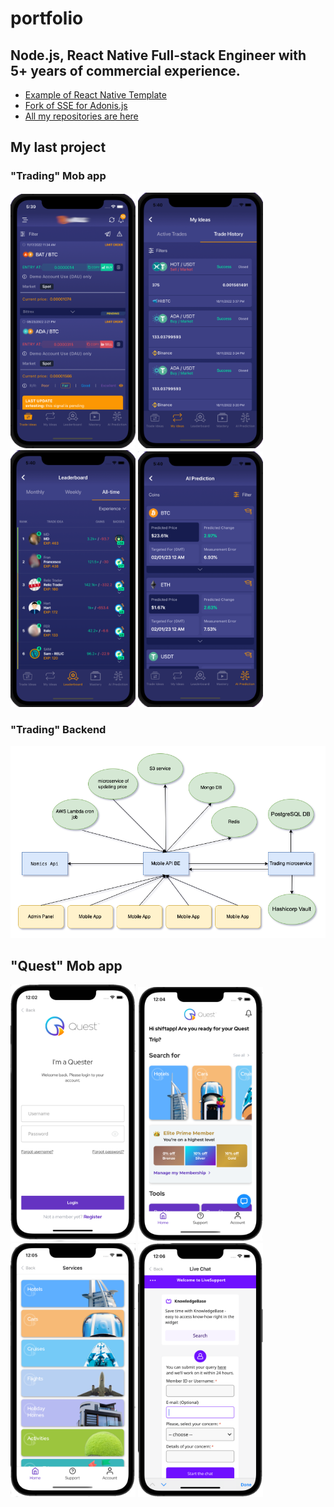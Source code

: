 # portfolio

## Node.js, React Native Full-stack Engineer with 5+ years of  commercial experience. 


 - [Example of React Native Template](https://github.com/felexey777/React-native-example)
 - [Fork of SSE for Adonis.js](https://github.com/felexey777/adonis-sse)
 - [All my repositories are here](https://github.com/felexey777?tab=repositories)
 
 ## My last project
 

 ### "Trading" Mob app
<p float="left">
  <img src="./_images/trading_app/app_1.png" alt="Trading app" style="width:200px;"/>
  <img src="./_images/trading_app/app_2.png" alt="Trading app" style="width:200px;"/>
  <img src="./_images/trading_app/app_3.png" alt="Trading app" style="width:200px;"/>
  <img src="./_images/trading_app/app_4.png" alt="Trading app" style="width:200px;"/>
</p>

 ### "Trading" Backend
<p float="left">
  <img src="./_images/trading_app/trading_BE.png" alt="Trading BE" style="width:1000px;"/>
</p>

 ## "Quest" Mob app
 
<p float="left">
  <img src="./_images/quest/quest_1.png" alt="Quest app" style="width:200px;"/>
  <img src="./_images/quest/quest_2.png" alt="Quest app" style="width:200px;"/>
  <img src="./_images/quest/quest_3.png" alt="Quest app" style="width:200px;"/>
  <img src="./_images/quest/quest_4.png" alt="Quest app" style="width:200px;"/>
</p>




